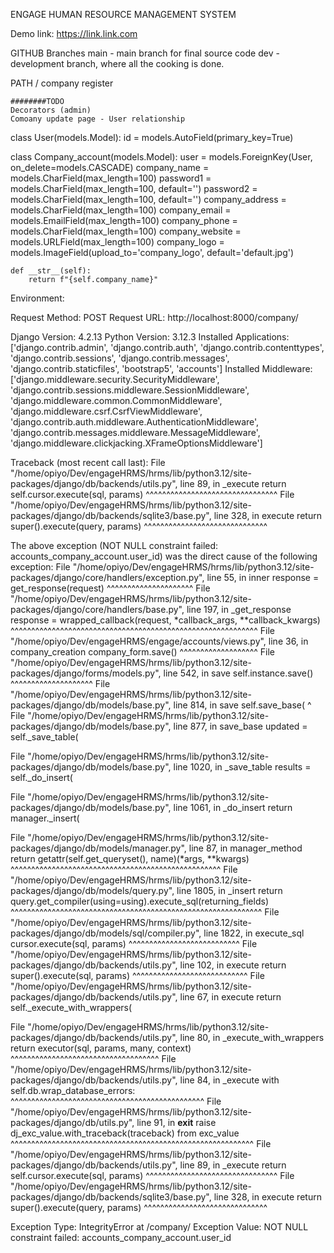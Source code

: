 ENGAGE HUMAN RESOURCE MANAGEMENT SYSTEM

Demo link: https://link.link.com

GITHUB
Branches
    main - main branch for final source code
    dev - development branch, where all the cooking is done.


PATH
 /
    company
    register

    ########TODO
    Decorators (admin)
    Comoany update page - User relationship





class User(models.Model):
    id = models.AutoField(primary_key=True)

class Company_account(models.Model):
    user = models.ForeignKey(User, on_delete=models.CASCADE)
    company_name = models.CharField(max_length=100)
    password1 = models.CharField(max_length=100, default='')
    password2 = models.CharField(max_length=100, default='')
    company_address = models.CharField(max_length=100)
    company_email = models.EmailField(max_length=100)
    company_phone = models.CharField(max_length=100)
    company_website = models.URLField(max_length=100)
    company_logo = models.ImageField(upload_to='company_logo', default='default.jpg')

    def __str__(self):
        return f"{self.company_name}"


Environment:


Request Method: POST
Request URL: http://localhost:8000/company/

Django Version: 4.2.13
Python Version: 3.12.3
Installed Applications:
['django.contrib.admin',
 'django.contrib.auth',
 'django.contrib.contenttypes',
 'django.contrib.sessions',
 'django.contrib.messages',
 'django.contrib.staticfiles',
 'bootstrap5',
 'accounts']
Installed Middleware:
['django.middleware.security.SecurityMiddleware',
 'django.contrib.sessions.middleware.SessionMiddleware',
 'django.middleware.common.CommonMiddleware',
 'django.middleware.csrf.CsrfViewMiddleware',
 'django.contrib.auth.middleware.AuthenticationMiddleware',
 'django.contrib.messages.middleware.MessageMiddleware',
 'django.middleware.clickjacking.XFrameOptionsMiddleware']



Traceback (most recent call last):
  File "/home/opiyo/Dev/engageHRMS/hrms/lib/python3.12/site-packages/django/db/backends/utils.py", line 89, in _execute
    return self.cursor.execute(sql, params)
           ^^^^^^^^^^^^^^^^^^^^^^^^^^^^^^^^
  File "/home/opiyo/Dev/engageHRMS/hrms/lib/python3.12/site-packages/django/db/backends/sqlite3/base.py", line 328, in execute
    return super().execute(query, params)
           ^^^^^^^^^^^^^^^^^^^^^^^^^^^^^^

The above exception (NOT NULL constraint failed: accounts_company_account.user_id) was the direct cause of the following exception:
  File "/home/opiyo/Dev/engageHRMS/hrms/lib/python3.12/site-packages/django/core/handlers/exception.py", line 55, in inner
    response = get_response(request)
               ^^^^^^^^^^^^^^^^^^^^^
  File "/home/opiyo/Dev/engageHRMS/hrms/lib/python3.12/site-packages/django/core/handlers/base.py", line 197, in _get_response
    response = wrapped_callback(request, *callback_args, **callback_kwargs)
               ^^^^^^^^^^^^^^^^^^^^^^^^^^^^^^^^^^^^^^^^^^^^^^^^^^^^^^^^^^^^
  File "/home/opiyo/Dev/engageHRMS/engage/accounts/views.py", line 36, in company_creation
    company_form.save()
    ^^^^^^^^^^^^^^^^^^^
  File "/home/opiyo/Dev/engageHRMS/hrms/lib/python3.12/site-packages/django/forms/models.py", line 542, in save
    self.instance.save()
    ^^^^^^^^^^^^^^^^^^^^
  File "/home/opiyo/Dev/engageHRMS/hrms/lib/python3.12/site-packages/django/db/models/base.py", line 814, in save
    self.save_base(
    ^
  File "/home/opiyo/Dev/engageHRMS/hrms/lib/python3.12/site-packages/django/db/models/base.py", line 877, in save_base
    updated = self._save_table(
              
  File "/home/opiyo/Dev/engageHRMS/hrms/lib/python3.12/site-packages/django/db/models/base.py", line 1020, in _save_table
    results = self._do_insert(
              
  File "/home/opiyo/Dev/engageHRMS/hrms/lib/python3.12/site-packages/django/db/models/base.py", line 1061, in _do_insert
    return manager._insert(
           
  File "/home/opiyo/Dev/engageHRMS/hrms/lib/python3.12/site-packages/django/db/models/manager.py", line 87, in manager_method
    return getattr(self.get_queryset(), name)(*args, **kwargs)
           ^^^^^^^^^^^^^^^^^^^^^^^^^^^^^^^^^^^^^^^^^^^^^^^^^^^
  File "/home/opiyo/Dev/engageHRMS/hrms/lib/python3.12/site-packages/django/db/models/query.py", line 1805, in _insert
    return query.get_compiler(using=using).execute_sql(returning_fields)
           ^^^^^^^^^^^^^^^^^^^^^^^^^^^^^^^^^^^^^^^^^^^^^^^^^^^^^^^^^^^^^
  File "/home/opiyo/Dev/engageHRMS/hrms/lib/python3.12/site-packages/django/db/models/sql/compiler.py", line 1822, in execute_sql
    cursor.execute(sql, params)
    ^^^^^^^^^^^^^^^^^^^^^^^^^^^
  File "/home/opiyo/Dev/engageHRMS/hrms/lib/python3.12/site-packages/django/db/backends/utils.py", line 102, in execute
    return super().execute(sql, params)
           ^^^^^^^^^^^^^^^^^^^^^^^^^^^^
  File "/home/opiyo/Dev/engageHRMS/hrms/lib/python3.12/site-packages/django/db/backends/utils.py", line 67, in execute
    return self._execute_with_wrappers(
           
  File "/home/opiyo/Dev/engageHRMS/hrms/lib/python3.12/site-packages/django/db/backends/utils.py", line 80, in _execute_with_wrappers
    return executor(sql, params, many, context)
           ^^^^^^^^^^^^^^^^^^^^^^^^^^^^^^^^^^^^
  File "/home/opiyo/Dev/engageHRMS/hrms/lib/python3.12/site-packages/django/db/backends/utils.py", line 84, in _execute
    with self.db.wrap_database_errors:
    ^^^^^^^^^^^^^^^^^^^^^^^^^^^^^^^^^^^^^^^^^^^^^^^
  File "/home/opiyo/Dev/engageHRMS/hrms/lib/python3.12/site-packages/django/db/utils.py", line 91, in __exit__
    raise dj_exc_value.with_traceback(traceback) from exc_value
    ^^^^^^^^^^^^^^^^^^^^^^^^^^^^^^^^^^^^^^^^^^^^^^^^^^^^^^^^^^^
  File "/home/opiyo/Dev/engageHRMS/hrms/lib/python3.12/site-packages/django/db/backends/utils.py", line 89, in _execute
    return self.cursor.execute(sql, params)
           ^^^^^^^^^^^^^^^^^^^^^^^^^^^^^^^^
  File "/home/opiyo/Dev/engageHRMS/hrms/lib/python3.12/site-packages/django/db/backends/sqlite3/base.py", line 328, in execute
    return super().execute(query, params)
           ^^^^^^^^^^^^^^^^^^^^^^^^^^^^^^

Exception Type: IntegrityError at /company/
Exception Value: NOT NULL constraint failed: accounts_company_account.user_id

